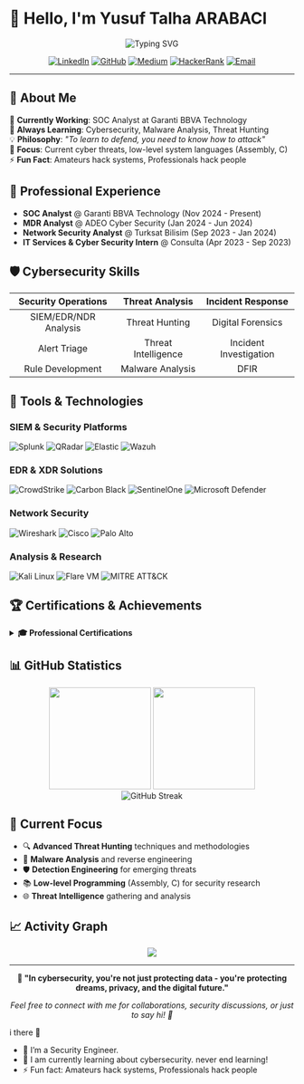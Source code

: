 # 👋 Hello, I'm Yusuf Talha ARABACI

<div align="center">
  <img src="https://readme-typing-svg.herokuapp.com?font=Fira+Code&pause=1000&color=BD5D38&center=true&vCenter=true&width=435&lines=Security+Engineer;SOC+Analyst;Malware+Researcher;Cyber+Threat+Hunter" alt="Typing SVG" />
</div>

<div align="center">
  
[![LinkedIn](https://img.shields.io/badge/LinkedIn-0077B5?style=for-the-badge&logo=linkedin&logoColor=white)](https://www.linkedin.com/in/yusufarbc/)
[![GitHub](https://img.shields.io/badge/GitHub-100000?style=for-the-badge&logo=github&logoColor=white)](https://github.com/yusufarbc)
[![Medium](https://img.shields.io/badge/Medium-12100E?style=for-the-badge&logo=medium&logoColor=white)](https://medium.com/@yusufarbc)
[![HackerRank](https://img.shields.io/badge/-Hackerrank-2EC866?style=for-the-badge&logo=HackerRank&logoColor=white)](https://www.hackerrank.com/profile/yusufarbc)
[![Email](https://img.shields.io/badge/ProtonMail-8B89CC?style=for-the-badge&logo=protonmail&logoColor=white)](mailto:yusufarbc@proton.me)

</div>

---

## 🚀 About Me

🔭 **Currently Working**: SOC Analyst at Garanti BBVA Technology  
🌱 **Always Learning**: Cybersecurity, Malware Analysis, Threat Hunting  
💡 **Philosophy**: *"To learn to defend, you need to know how to attack"*  
🎯 **Focus**: Current cyber threats, low-level system languages (Assembly, C)  
⚡ **Fun Fact**: Amateurs hack systems, Professionals hack people  

## 💼 Professional Experience

- **SOC Analyst** @ Garanti BBVA Technology (Nov 2024 - Present)
- **MDR Analyst** @ ADEO Cyber Security (Jan 2024 - Jun 2024)
- **Network Security Analyst** @ Turksat Bilisim (Sep 2023 - Jan 2024)
- **IT Services & Cyber Security Intern** @ Consulta (Apr 2023 - Sep 2023)

## 🛡️ Cybersecurity Skills

<div align="center">

| **Security Operations** | **Threat Analysis** | **Incident Response** |
|:-:|:-:|:-:|
| SIEM/EDR/NDR Analysis | Threat Hunting | Digital Forensics |
| Alert Triage | Threat Intelligence | Incident Investigation |
| Rule Development | Malware Analysis | DFIR |

</div>

## 🔧 Tools & Technologies

### **SIEM & Security Platforms**
![Splunk](https://img.shields.io/badge/Splunk-000000?style=flat&logo=splunk&logoColor=white)
![QRadar](https://img.shields.io/badge/IBM_QRadar-054ADA?style=flat&logo=ibm&logoColor=white)
![Elastic](https://img.shields.io/badge/Elastic_Security-005571?style=flat&logo=elastic&logoColor=white)
![Wazuh](https://img.shields.io/badge/Wazuh-3CAEA3?style=flat&logo=wazuh&logoColor=white)

### **EDR & XDR Solutions**
![CrowdStrike](https://img.shields.io/badge/CrowdStrike-E01F3D?style=flat&logo=crowdstrike&logoColor=white)
![Carbon Black](https://img.shields.io/badge/VMware_Carbon_Black-607078?style=flat&logo=vmware&logoColor=white)
![SentinelOne](https://img.shields.io/badge/SentinelOne-4A154B?style=flat&logo=sentinelone&logoColor=white)
![Microsoft Defender](https://img.shields.io/badge/Microsoft_Defender-00A4EF?style=flat&logo=microsoft&logoColor=white)

### **Network Security**
![Wireshark](https://img.shields.io/badge/Wireshark-1679A7?style=flat&logo=wireshark&logoColor=white)
![Cisco](https://img.shields.io/badge/Cisco_Security-1BA0D7?style=flat&logo=cisco&logoColor=white)
![Palo Alto](https://img.shields.io/badge/Palo_Alto-FA582D?style=flat&logo=paloaltonetworks&logoColor=white)

### **Analysis & Research**
![Kali Linux](https://img.shields.io/badge/Kali_Linux-268BEE?style=flat&logo=kalilinux&logoColor=white)
![Flare VM](https://img.shields.io/badge/Flare_VM-FF6B35?style=flat&logo=firefoxbrowser&logoColor=white)
![MITRE ATT&CK](https://img.shields.io/badge/MITRE_ATT%26CK-FF0000?style=flat&logo=mitre&logoColor=white)

## 🏆 Certifications & Achievements

<details>
<summary><b>🎓 Professional Certifications</b></summary>

### 🛡️ **Security Certifications**
- **LetsDefend**: CompTIA CySA+, Detection Engineering, DFIR, Incident Responder, Malware Analysis, SOC Analyst
- **Cisco**: Jr. Cybersecurity Analyst, Networking Devices and Initial Configuration
- **TryHackMe**: COMPTIA Pentest+, Red Team, Jr. Penetration Tester, Presecurity
- **BTK**: Siber Güvenlik Eğitim Kampı

### 🌍 **Language Certification**
- **Eaquals**: B2 Level English

</details>

## 📊 GitHub Statistics

<div align="center">
  <img height="180em" src="https://github-readme-stats.vercel.app/api?username=yusufarbc&show_icons=true&theme=radical&hide_border=true&count_private=true"/>
  <img height="180em" src="https://github-readme-stats.vercel.app/api/top-langs/?username=yusufarbc&layout=compact&theme=radical&hide_border=true"/>
</div>

<div align="center">
  <img src="https://github-readme-streak-stats.herokuapp.com/?user=yusufarbc&theme=radical&hide_border=true" alt="GitHub Streak" />
</div>

## 🎯 Current Focus

- 🔍 **Advanced Threat Hunting** techniques and methodologies
- 🦠 **Malware Analysis** and reverse engineering
- 🛡️ **Detection Engineering** for emerging threats
- 📚 **Low-level Programming** (Assembly, C) for security research
- 🌐 **Threat Intelligence** gathering and analysis

## 📈 Activity Graph

<div align="center">
  <img src="https://github-readme-activity-graph.vercel.app/graph?username=yusufarbc&theme=react-dark&hide_border=true" />
</div>

---

<div align="center">
  
**💭 "In cybersecurity, you're not just protecting data - you're protecting dreams, privacy, and the digital future."**

*Feel free to connect with me for collaborations, security discussions, or just to say hi! 👋*

</div>i there 👋

- 🔭 I’m a Security Engineer.
- 🌱 I am currently learning about cybersecurity. never end learning!
- ⚡ Fun fact: Amateurs hack systems, Professionals hack people
